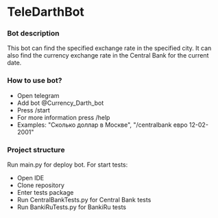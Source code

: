 # TeleDarthBot
### Bot description
This bot can find the specified exchange rate in the specified city. 
It can also find the currency exchange rate in the Central Bank for the current date.
### How to use bot?
+ Open telegram
+ Add bot @Currency_Darth_bot
+ Press /start
+ For more information press /help
+ Examples: "Сколько доллар в Москве", "/centralbank евро 12-02-2001"
### Project structure
Run main.py for deploy bot. For start tests:
+ Open IDE
+ Clone repository 
+ Enter tests package
+ Run CentralBankTests.py for Central Bank tests
+ Run BankiRuTests.py for BankiRu tests
